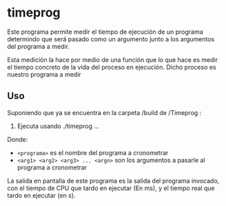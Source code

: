 # timeprog

Este programa permite medir el tiempo de ejecución de un programa determindo que será pasado como un argumento junto a los argumentos del programa a medir.

Esta medición la hace por medio de una función que lo que hace es medir el tiempo concreto de la vida del proceso en ejecución. Dicho proceso es nuestro programa a medir

## Uso

Suponiendo que ya se encuentra en la carpeta /build de /Timeprog :

1. Ejecuta usando ./timeprog <programa> <arg1> <arg2> <arg3> ... <argn>

Donde:

- `<programa>` es el nombre del programa a cronometrar
- `<arg1> <arg2> <arg3> ... <argn>` son los argumentos a pasarle al programa a cronometrar

La salida en pantalla de este programa es la salida del programa invocado,
con el tiempo de CPU que tardo en ejecutar (En ms), y el tiempo real que tardo en ejecutar (en s).
